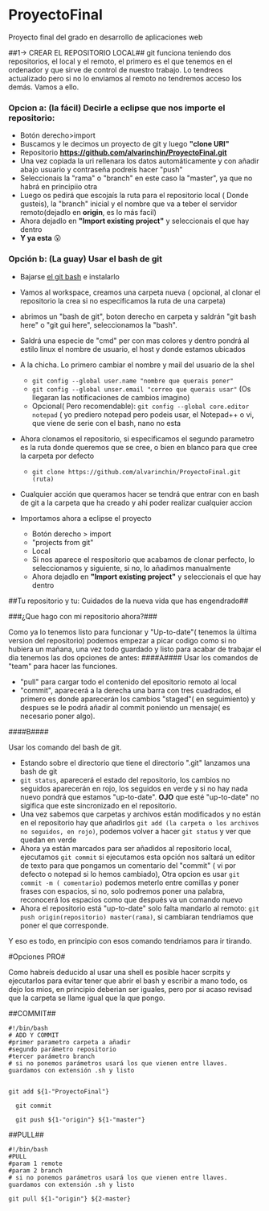 # ProyectoFinal
Proyecto final del grado en desarrollo de aplicaciones web

##1-> CREAR EL REPOSITORIO LOCAL##
git funciona teniendo dos repositorios, el local y el remoto, el primero es el que tenemos en el ordenador y que sirve de control de    nuestro trabajo. Lo tendreos actualizado pero si no lo enviamos al remoto no tendremos acceso los demás.
Vamos a ello.

### Opcion a: (la fácil) Decirle a eclipse que nos importe el repositorio:
  + Botón derecho>import
  + Buscamos y le decimos un proyecto de git y luego __"clone URI"__
  + Repositorio __https://github.com/alvarinchin/ProyectoFinal.git__
  + Una vez copiada la uri rellenara los datos automáticamente y con añadir abajo usuario y contraseña podreís hacer "push"
  + Seleccionais la "rama" o "branch" en este caso la "master", ya que no habrá en principiio otra
  + Luego os pedirá que escojaís la ruta para el repositorio local ( Donde gusteis), la "branch" inicial y el nombre que va a teber el servidor remoto(dejadlo en __origin__, es lo más facil)
  + Ahora dejadlo en  __"Import existing project"__  y seleccionais el que hay dentro
  + __Y ya esta__ :open_mouth:
      
### Opción b: (La guay) Usar el bash de git ###
+ Bajarse [el git bash](https://git-for-windows.github.io/) e instalarlo
+ Vamos al workspace, creamos una carpeta nueva ( opcional, al clonar el repositorio la crea si no especificamos la ruta de una carpeta)
+ abrimos un "bash de git", boton derecho en carpeta y saldrán "git bash here" o "git gui here", seleccionamos la "bash".
+ Saldrá una especie de "cmd" per con mas colores y dentro pondrá al estilo linux el nombre de usuario, el host y donde estamos ubicados
+ A la chicha. Lo primero cambiar el nombre y mail del usuario de la shel
  + `git config --global user.name "nombre que querais poner"`
  + `git config --global unser.email "correo que querais usar"` (Os llegaran las notificaciones de cambios imagino)
  + Opcional( Pero recomendable): `git config --global core.editor notepad` ( yo prediero notepad pero podeis usar, el Notepad++ o vi, que viene de serie con el bash, nano no esta
  
+ Ahora clonamos el repositorio, si especificamos el segundo parametro es la ruta donde queremos que se cree, o bien en blanco para que cree la carpeta por defecto
  + `git clone https://github.com/alvarinchin/ProyectoFinal.git (ruta)`
  
+ Cualquier acción que queramos hacer se tendrá que entrar con en bash de git a la carpeta que ha creado y ahi poder realizar cualquier accion
+ Importamos ahora a eclipse el proyecto
  + Botón derecho > import
  + "projects from git"
  + Local 
  + Si nos aparece el respositorio que acabamos de clonar perfecto, lo seleccionamos y siguiente, si no, lo añadimos manualmente
  + Ahora dejadlo en  __"Import existing project"__  y seleccionais el que hay dentro
  


##Tu repositorio y tu: Cuidados de la nueva vida que has engendrado##

###¿Que hago con mi repositorio ahora?###
 
Como ya lo tenemos listo para funcionar y "Up-to-date"( tenemos la última version del repositorio) podemos empezar a picar codigo como si no hubiera un mañana, una vez todo guardado y listo para acabar de trabajar el dia tenemos las dos opciones de antes:
####A####
Usar los comandos de "team" para hacer las funciones.

+ "pull" para cargar todo el contenido del epositorio remoto al local
+ "commit", aparecerá a la derecha una barra con tres cuadrados, el primero es donde aparecerán los cambios "staged"( en seguimiento) y despues se le podrá añadir al commit poniendo un mensaje( es necesario poner algo).

####B####

Usar los comando del bash de git.

+ Estando sobre el directorio que tiene el directorio ".git" lanzamos una bash de git
+ `git status`, aparecerá el estado del repositorio, los cambios no seguidos aparecerán en rojo, los seguidos en verde y si no hay nada nuevo pondrá que estamos "up-to-date". __OJO__ que esté "up-to-date" no sigifica que este sincronizado en el repositorio.
+ Una vez sabemos que carpetas y archivos están modificados  y no están en el repositorio hay que añadirlos `git add (la carpeta o los archivos no seguidos, en rojo)`, podemos volver a hacer `git status` y ver que quedan en verde
+  Ahora ya están marcados para ser añadidos al repositorio local, ejecutamos `git commit` si ejecutamos esta opción nos saltará un editor de texto para que pongamos un comentario del "commit" ( vi por defecto o notepad si lo hemos cambiado), Otra opcion es usar `git commit -m ( comentario)` podemos meterlo entre comillas y poner frases con espacios, si no, solo podremos poner una palabra, reconocerá los espacios como que después va un comando nuevo
+ Ahora el repositorio está "up-to-date" solo falta mandarlo al remoto: `git push origin(repositorio) master(rama)`, si cambiaran tendriamos que poner el que corresponde.

Y eso es todo, en principio con esos comando tendriamos para ir tirando.


#Opciones PRO# 

Como habreís deducido al usar una shell es posible hacer scrpits y ejecutarlos para evitar tener que abrir el bash y escribir a mano todo, os dejo los mios, en principio deberian ser iguales, pero por si acaso revisad que la carpeta se llame igual que la que pongo.

##COMMIT##

    #!/bin/bash
    # ADD Y COMMIT
    #primer parametro carpeta a añadir
    #segundo parámetro repositorio 
    #tercer parámetro branch
    # si no ponemos parámetros usará los que vienen entre llaves. guardamos con extensión .sh y listo


    git add ${1-"ProyectoFinal"}

	  git commit 

	  git push ${1-"origin"} ${1-"master"}

##PULL##

    #!/bin/bash
    #PULL
    #param 1 remote
    #param 2 branch
    # si no ponemos parámetros usará los que vienen entre llaves. guardamos con extensión .sh y listo

    git pull ${1-"origin"} ${2-master}

